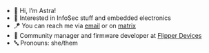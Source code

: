 - 💜 Hi, I’m Astra!
- 👾 Interested in InfoSec stuff and embedded electronics
- 🪁 You can reach me via [email](mailto:me@astrra.space) or on [matrix](https://matrix.to/#/@astrr:astrra.space)
- 🐬 Community manager and firmware developer at [Flipper Devices](https://flipperdevices.com)
- 🔤 Pronouns: she/them
